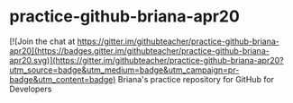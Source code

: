 # practice-github-briana-apr20

[![Join the chat at https://gitter.im/githubteacher/practice-github-briana-apr20](https://badges.gitter.im/githubteacher/practice-github-briana-apr20.svg)](https://gitter.im/githubteacher/practice-github-briana-apr20?utm_source=badge&utm_medium=badge&utm_campaign=pr-badge&utm_content=badge)
Briana's practice repository for GitHub for Developers

